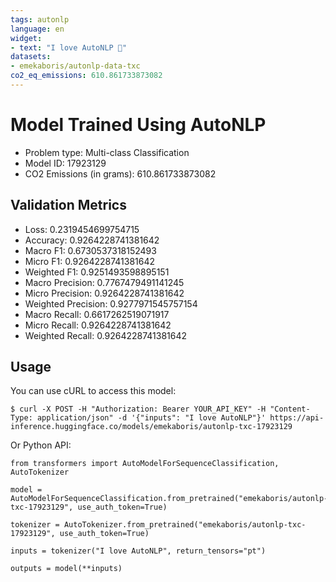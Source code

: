 ```yaml
---
tags: autonlp
language: en
widget:
- text: "I love AutoNLP 🤗"
datasets:
- emekaboris/autonlp-data-txc
co2_eq_emissions: 610.861733873082
---
```


# Model Trained Using AutoNLP

- Problem type: Multi-class Classification
- Model ID: 17923129
- CO2 Emissions (in grams): 610.861733873082

## Validation Metrics

- Loss: 0.2319454699754715
- Accuracy: 0.9264228741381642
- Macro F1: 0.6730537318152493
- Micro F1: 0.9264228741381642
- Weighted F1: 0.9251493598895151
- Macro Precision: 0.7767479491141245
- Micro Precision: 0.9264228741381642
- Weighted Precision: 0.9277971545757154
- Macro Recall: 0.6617262519071917
- Micro Recall: 0.9264228741381642
- Weighted Recall: 0.9264228741381642


## Usage

You can use cURL to access this model:

```
$ curl -X POST -H "Authorization: Bearer YOUR_API_KEY" -H "Content-Type: application/json" -d '{"inputs": "I love AutoNLP"}' https://api-inference.huggingface.co/models/emekaboris/autonlp-txc-17923129
```

Or Python API:

```
from transformers import AutoModelForSequenceClassification, AutoTokenizer

model = AutoModelForSequenceClassification.from_pretrained("emekaboris/autonlp-txc-17923129", use_auth_token=True)

tokenizer = AutoTokenizer.from_pretrained("emekaboris/autonlp-txc-17923129", use_auth_token=True)

inputs = tokenizer("I love AutoNLP", return_tensors="pt")

outputs = model(**inputs)
```
